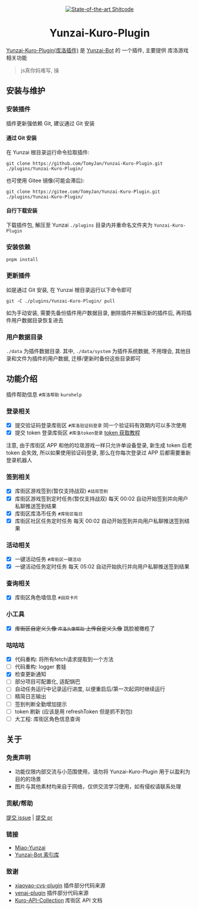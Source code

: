<div align=center>

[![State-of-the-art Shitcode](https://img.shields.io/static/v1?label=State-of-the-art&message=Shitcode&color=7B5804)](https://github.com/TomyJan/Yunzai-Kuro-Plugin)

# Yunzai-Kuro-Plugin

</div>

[Yunzai-Kuro-Plugin(库洛插件)](https://github.com/TomyJan/Yunzai-Kuro-Plugin) 是 [Yunzai-Bot](https://github.com/yoimiya-kokomi/Miao-Yunzai) 的 一个插件, 主要提供 库洛游戏 相关功能

> js真你妈难写, 操

## 安装与维护

### 安装插件

插件更新强依赖 Git, 建议通过 Git 安装

#### 通过 Git 安装

在 Yunzai 根目录运行命令拉取插件: 
```shell
git clone https://github.com/TomyJan/Yunzai-Kuro-Plugin.git ./plugins/Yunzai-Kuro-Plugin/
```

也可使用 Gitee 镜像(可能会滞后): 
```shell
git clone https://gitee.com/TomyJan/Yunzai-Kuro-Plugin.git ./plugins/Yunzai-Kuro-Plugin/
```

#### 自行下载安装

下载插件包, 解压至 Yunzai `./plugins` 目录内并重命名文件夹为 `Yunzai-Kuro-Plugin`

### 安装依赖

```shell
pnpm install
```
### 更新插件

如是通过 Git 安装, 在 Yunzai 根目录运行以下命令即可

```shell
git -C ./plugins/Yunzai-Kuro-Plugin/ pull
```

如为手动安装, 需要先备份插件用户数据目录, 删除插件并解压新的插件后, 再将插件用户数据目录恢复进去

### 用户数据目录

`./data` 为插件数据目录. 其中, `./data/system` 为插件系统数据, 不用理会, 其他目录和文件为插件的用户数据, 迁移/更新时备份这些目录即可

## 功能介绍

插件帮助信息 `#库洛帮助` `kurohelp` 

### 登录相关

- [x] 提交验证码登录库街区 `#库洛验证码登录` 同一个验证码有效期内可以多次使用
- [x] 提交 token 登录库街区 `#库洛token登录` [token 获取教程](https://blog.tomys.top/2023-07/kuro-token/)

注意, 由于库街区 APP 和他的垃圾游戏一样只允许单设备登录, 新生成 token 后老 token 会失效, 所以如果使用验证码登录, 那么在你每次登录过 APP 后都需要重新登录机器人

### 签到相关

- [x] 库街区游戏签到(暂仅支持战双) `#战双签到`
- [x] 库街区游戏签到定时任务(暂仅支持战双) 每天 00:02 自动开始签到并向用户私聊推送签到结果
- [x] 库街区库洛币任务 `#库街区每日`
- [x] 库街区社区任务定时任务 每天 00:02 自动开始签到并向用户私聊推送签到结果

### 活动相关

- [x] 一键活动任务 `#库街区一键活动`
- [x] 一键活动任务定时任务 每天 05:02 自动开始执行并向用户私聊推送签到结果

### 查询相关

- [x] 库街区角色墙信息 `#战双卡片`

### 小工具

- [x] ~~库街区自定义头像 `库洛头像帮助` 上传自定义头像~~ 跳脸被橄榄了

### 咕咕咕

- [x] 代码重构: 将所有fetch请求提取到一个方法
- [ ] 代码重构: logger 套娃
- [x] 检查更新通知
- [ ] 部分项目可配置化, 适配锅巴
- [ ] 自动任务运行中记录运行进度, 以便重启后/第一次起洞时继续运行
- [ ] 精简日志输出
- [ ] 签到判断全勤增加提示
- [ ] token 刷新 (应该是用 refreshToken 但是抓不到包)
- [ ] 大工程: 库街区角色信息查询

## 关于

### 免责声明

- 功能仅限内部交流与小范围使用，请勿将 Yunzai-Kuro-Plugin 用于以盈利为目的的场景
- 图片与其他素材均来自于网络，仅供交流学习使用，如有侵权请联系处理

### 贡献/帮助

[提交 issue](https://github.com/TomyJan/Yunzai-Kuro-Plugin/issues/new) | [提交 pr](https://github.com/TomyJan/Yunzai-Kuro-Plugin/compare)

### 链接

- [Miao-Yunzai](https://github.com/yoimiya-kokomi/Miao-Yunzai)
- [Yunzai-Bot 索引库](https://gitee.com/yhArcadia/Yunzai-Bot-plugins-index)

### 致谢

- [xiaoyao-cvs-plugin](https://github.com/ctrlcvs/xiaoyao-cvs-plugin) 插件部分代码来源
- [yenai-plugin](https://github.com/yeyang52/yenai-plugin) 插件部分代码来源
- [Kuro-API-Collection](https://github.com/TomyJan/Kuro-API-Collection) 库街区 API 文档
